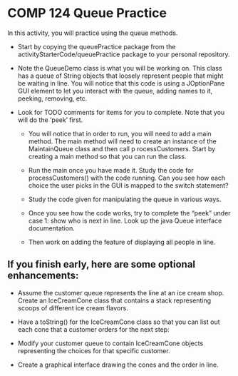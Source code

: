 # COMP 124 Queue Practice

In this activity, you will practice using the queue methods. 

- Start by copying the queuePractice package from the activityStarterCode/queuePractice 
package to your personal repository.

- Note  the QueueDemo class is what you will be working on. This class has a queue of 
String objects that loosely represent people that might be waiting in line. You will 
notice that this code is using a JOptionPane GUI element to let you interact with the queue, 
adding names to it, peeking, removing, etc.

- Look for TODO comments for items for you to complete. Note that you will do the ‘peek’ first.

    - You will notice that in order to run, you will need to add a main method. The main 
    method will need to create an instance of the MaintainQueue class and then call p
    rocessCustomers. Start by creating a main method so that you can run the class.

    - Run the main once you have made it. Study the code for processCustomers() with 
    the code running. Can you see how each choice the user picks in the GUI is mapped 
    to the switch statement?

    - Study the code given for manipulating the queue in various ways.

    - Once you see how the code works, try to complete the “peek” under case 1: show 
    who is next in line. Look up the java Queue interface documentation.

    - Then work on adding the feature of displaying all people in line.

## If you finish early, here are some optional enhancements:

-   Assume the customer queue represents the line at an ice cream shop. Create an 
IceCreamCone class that contains a stack representing scoops of different ice cream flavors.

- Have a toString() for the IceCreamCone class so that you can list out each cone 
that a customer orders for the next step:

- Modify your customer queue to contain IceCreamCone objects representing the choices 
for that specific customer.

- Create a graphical interface drawing the cones and the order in line.

